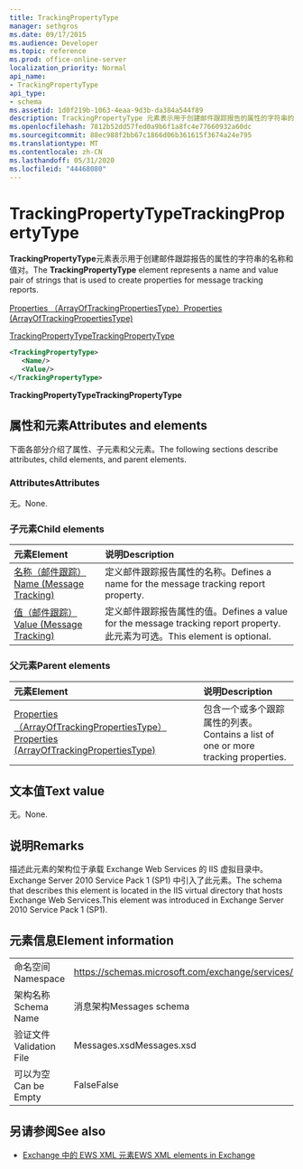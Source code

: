 ```yaml
---
title: TrackingPropertyType
manager: sethgros
ms.date: 09/17/2015
ms.audience: Developer
ms.topic: reference
ms.prod: office-online-server
localization_priority: Normal
api_name:
- TrackingPropertyType
api_type:
- schema
ms.assetid: 1d0f219b-1063-4eaa-9d3b-da384a544f89
description: TrackingPropertyType 元素表示用于创建邮件跟踪报告的属性的字符串的名称和值对。
ms.openlocfilehash: 7812b52dd57fed0a9b6f1a8fc4e77660932a60dc
ms.sourcegitcommit: 88ec988f2bb67c1866d06b361615f3674a24e795
ms.translationtype: MT
ms.contentlocale: zh-CN
ms.lasthandoff: 05/31/2020
ms.locfileid: "44468080"
---
```

# <a name="trackingpropertytype"></a><span data-ttu-id="32e79-103">TrackingPropertyType</span><span class="sxs-lookup"><span data-stu-id="32e79-103">TrackingPropertyType</span></span>

<span data-ttu-id="32e79-104">**TrackingPropertyType**元素表示用于创建邮件跟踪报告的属性的字符串的名称和值对。</span><span class="sxs-lookup"><span data-stu-id="32e79-104">The **TrackingPropertyType** element represents a name and value pair of strings that is used to create properties for message tracking reports.</span></span> 
  
[<span data-ttu-id="32e79-105">Properties （ArrayOfTrackingPropertiesType）</span><span class="sxs-lookup"><span data-stu-id="32e79-105">Properties (ArrayOfTrackingPropertiesType)</span></span>](properties-arrayoftrackingpropertiestype.md)
  
[<span data-ttu-id="32e79-106">TrackingPropertyType</span><span class="sxs-lookup"><span data-stu-id="32e79-106">TrackingPropertyType</span></span>](trackingpropertytype.md)
  
```xml
<TrackingPropertyType>
   <Name/>
   <Value/>
</TrackingPropertyType>
```

 <span data-ttu-id="32e79-107">**TrackingPropertyType**</span><span class="sxs-lookup"><span data-stu-id="32e79-107">**TrackingPropertyType**</span></span>
## <a name="attributes-and-elements"></a><span data-ttu-id="32e79-108">属性和元素</span><span class="sxs-lookup"><span data-stu-id="32e79-108">Attributes and elements</span></span>

<span data-ttu-id="32e79-109">下面各部分介绍了属性、子元素和父元素。</span><span class="sxs-lookup"><span data-stu-id="32e79-109">The following sections describe attributes, child elements, and parent elements.</span></span>
  
### <a name="attributes"></a><span data-ttu-id="32e79-110">Attributes</span><span class="sxs-lookup"><span data-stu-id="32e79-110">Attributes</span></span>

<span data-ttu-id="32e79-111">无。</span><span class="sxs-lookup"><span data-stu-id="32e79-111">None.</span></span>
  
### <a name="child-elements"></a><span data-ttu-id="32e79-112">子元素</span><span class="sxs-lookup"><span data-stu-id="32e79-112">Child elements</span></span>

|<span data-ttu-id="32e79-113">**元素**</span><span class="sxs-lookup"><span data-stu-id="32e79-113">**Element**</span></span>|<span data-ttu-id="32e79-114">**说明**</span><span class="sxs-lookup"><span data-stu-id="32e79-114">**Description**</span></span>|
|:-----|:-----|
|[<span data-ttu-id="32e79-115">名称（邮件跟踪）</span><span class="sxs-lookup"><span data-stu-id="32e79-115">Name (Message Tracking)</span></span>](name-message-tracking.md) <br/> |<span data-ttu-id="32e79-116">定义邮件跟踪报告属性的名称。</span><span class="sxs-lookup"><span data-stu-id="32e79-116">Defines a name for the message tracking report property.</span></span>  <br/> |
|[<span data-ttu-id="32e79-117">值（邮件跟踪）</span><span class="sxs-lookup"><span data-stu-id="32e79-117">Value (Message Tracking)</span></span>](value-message-tracking.md) <br/> |<span data-ttu-id="32e79-118">定义邮件跟踪报告属性的值。</span><span class="sxs-lookup"><span data-stu-id="32e79-118">Defines a value for the message tracking report property.</span></span> <span data-ttu-id="32e79-119">此元素为可选。</span><span class="sxs-lookup"><span data-stu-id="32e79-119">This element is optional.</span></span>  <br/> |
   
### <a name="parent-elements"></a><span data-ttu-id="32e79-120">父元素</span><span class="sxs-lookup"><span data-stu-id="32e79-120">Parent elements</span></span>

|<span data-ttu-id="32e79-121">**元素**</span><span class="sxs-lookup"><span data-stu-id="32e79-121">**Element**</span></span>|<span data-ttu-id="32e79-122">**说明**</span><span class="sxs-lookup"><span data-stu-id="32e79-122">**Description**</span></span>|
|:-----|:-----|
|[<span data-ttu-id="32e79-123">Properties （ArrayOfTrackingPropertiesType）</span><span class="sxs-lookup"><span data-stu-id="32e79-123">Properties (ArrayOfTrackingPropertiesType)</span></span>](properties-arrayoftrackingpropertiestype.md) <br/> |<span data-ttu-id="32e79-124">包含一个或多个跟踪属性的列表。</span><span class="sxs-lookup"><span data-stu-id="32e79-124">Contains a list of one or more tracking properties.</span></span>  <br/> |
   
## <a name="text-value"></a><span data-ttu-id="32e79-125">文本值</span><span class="sxs-lookup"><span data-stu-id="32e79-125">Text value</span></span>

<span data-ttu-id="32e79-126">无。</span><span class="sxs-lookup"><span data-stu-id="32e79-126">None.</span></span>
  
## <a name="remarks"></a><span data-ttu-id="32e79-127">说明</span><span class="sxs-lookup"><span data-stu-id="32e79-127">Remarks</span></span>

<span data-ttu-id="32e79-128">描述此元素的架构位于承载 Exchange Web Services 的 IIS 虚拟目录中。Exchange Server 2010 Service Pack 1 (SP1) 中引入了此元素。</span><span class="sxs-lookup"><span data-stu-id="32e79-128">The schema that describes this element is located in the IIS virtual directory that hosts Exchange Web Services.This element was introduced in Exchange Server 2010 Service Pack 1 (SP1).</span></span>
  
## <a name="element-information"></a><span data-ttu-id="32e79-129">元素信息</span><span class="sxs-lookup"><span data-stu-id="32e79-129">Element information</span></span>

|||
|:-----|:-----|
|<span data-ttu-id="32e79-130">命名空间</span><span class="sxs-lookup"><span data-stu-id="32e79-130">Namespace</span></span>  <br/> |https://schemas.microsoft.com/exchange/services/2006/messages  <br/> |
|<span data-ttu-id="32e79-131">架构名称</span><span class="sxs-lookup"><span data-stu-id="32e79-131">Schema Name</span></span>  <br/> |<span data-ttu-id="32e79-132">消息架构</span><span class="sxs-lookup"><span data-stu-id="32e79-132">Messages schema</span></span>  <br/> |
|<span data-ttu-id="32e79-133">验证文件</span><span class="sxs-lookup"><span data-stu-id="32e79-133">Validation File</span></span>  <br/> |<span data-ttu-id="32e79-134">Messages.xsd</span><span class="sxs-lookup"><span data-stu-id="32e79-134">Messages.xsd</span></span>  <br/> |
|<span data-ttu-id="32e79-135">可以为空</span><span class="sxs-lookup"><span data-stu-id="32e79-135">Can be Empty</span></span>  <br/> |<span data-ttu-id="32e79-136">False</span><span class="sxs-lookup"><span data-stu-id="32e79-136">False</span></span>  <br/> |
   
## <a name="see-also"></a><span data-ttu-id="32e79-137">另请参阅</span><span class="sxs-lookup"><span data-stu-id="32e79-137">See also</span></span>



- [<span data-ttu-id="32e79-138">Exchange 中的 EWS XML 元素</span><span class="sxs-lookup"><span data-stu-id="32e79-138">EWS XML elements in Exchange</span></span>](ews-xml-elements-in-exchange.md)

